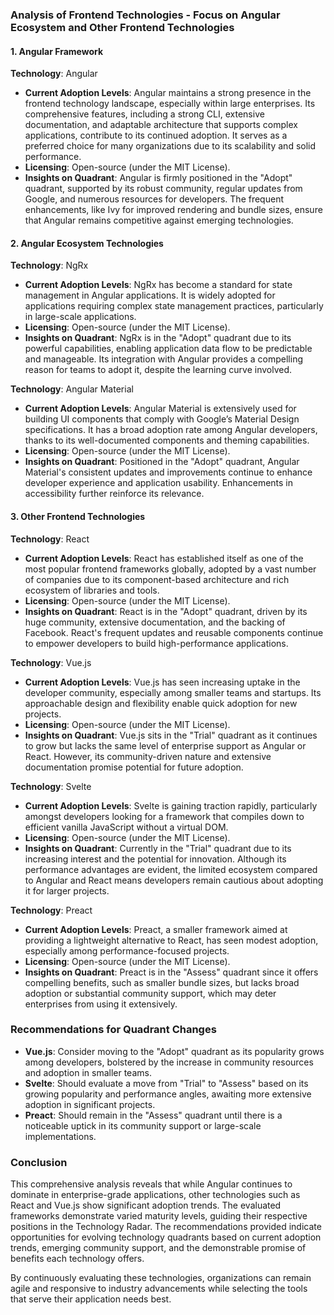 ### Analysis of Frontend Technologies - Focus on Angular Ecosystem and Other Frontend Technologies

#### 1. Angular Framework

**Technology**: Angular  
- **Current Adoption Levels**: Angular maintains a strong presence in the frontend technology landscape, especially within large enterprises. Its comprehensive features, including a strong CLI, extensive documentation, and adaptable architecture that supports complex applications, contribute to its continued adoption. It serves as a preferred choice for many organizations due to its scalability and solid performance.
- **Licensing**: Open-source (under the MIT License).
- **Insights on Quadrant**: Angular is firmly positioned in the "Adopt" quadrant, supported by its robust community, regular updates from Google, and numerous resources for developers. The frequent enhancements, like Ivy for improved rendering and bundle sizes, ensure that Angular remains competitive against emerging technologies.

#### 2. Angular Ecosystem Technologies

**Technology**: NgRx  
- **Current Adoption Levels**: NgRx has become a standard for state management in Angular applications. It is widely adopted for applications requiring complex state management practices, particularly in large-scale applications.
- **Licensing**: Open-source (under the MIT License).
- **Insights on Quadrant**: NgRx is in the "Adopt" quadrant due to its powerful capabilities, enabling application data flow to be predictable and manageable. Its integration with Angular provides a compelling reason for teams to adopt it, despite the learning curve involved.

**Technology**: Angular Material  
- **Current Adoption Levels**: Angular Material is extensively used for building UI components that comply with Google’s Material Design specifications. It has a broad adoption rate among Angular developers, thanks to its well-documented components and theming capabilities.
- **Licensing**: Open-source (under the MIT License).
- **Insights on Quadrant**: Positioned in the "Adopt" quadrant, Angular Material's consistent updates and improvements continue to enhance developer experience and application usability. Enhancements in accessibility further reinforce its relevance.

#### 3. Other Frontend Technologies

**Technology**: React  
- **Current Adoption Levels**: React has established itself as one of the most popular frontend frameworks globally, adopted by a vast number of companies due to its component-based architecture and rich ecosystem of libraries and tools.
- **Licensing**: Open-source (under the MIT License).
- **Insights on Quadrant**: React is in the "Adopt" quadrant, driven by its huge community, extensive documentation, and the backing of Facebook. React's frequent updates and reusable components continue to empower developers to build high-performance applications.

**Technology**: Vue.js  
- **Current Adoption Levels**: Vue.js has seen increasing uptake in the developer community, especially among smaller teams and startups. Its approachable design and flexibility enable quick adoption for new projects.
- **Licensing**: Open-source (under the MIT License).
- **Insights on Quadrant**: Vue.js sits in the "Trial" quadrant as it continues to grow but lacks the same level of enterprise support as Angular or React. However, its community-driven nature and extensive documentation promise potential for future adoption.

**Technology**: Svelte  
- **Current Adoption Levels**: Svelte is gaining traction rapidly, particularly amongst developers looking for a framework that compiles down to efficient vanilla JavaScript without a virtual DOM.
- **Licensing**: Open-source (under the MIT License).
- **Insights on Quadrant**: Currently in the "Trial" quadrant due to its increasing interest and the potential for innovation. Although its performance advantages are evident, the limited ecosystem compared to Angular and React means developers remain cautious about adopting it for larger projects.

**Technology**: Preact  
- **Current Adoption Levels**: Preact, a smaller framework aimed at providing a lightweight alternative to React, has seen modest adoption, especially among performance-focused projects. 
- **Licensing**: Open-source (under the MIT License).
- **Insights on Quadrant**: Preact is in the "Assess" quadrant since it offers compelling benefits, such as smaller bundle sizes, but lacks broad adoption or substantial community support, which may deter enterprises from using it extensively.

### Recommendations for Quadrant Changes

- **Vue.js**: Consider moving to the "Adopt" quadrant as its popularity grows among developers, bolstered by the increase in community resources and adoption in smaller teams.
- **Svelte**: Should evaluate a move from "Trial" to "Assess" based on its growing popularity and performance angles, awaiting more extensive adoption in significant projects. 
- **Preact**: Should remain in the "Assess" quadrant until there is a noticeable uptick in its community support or large-scale implementations.

### Conclusion

This comprehensive analysis reveals that while Angular continues to dominate in enterprise-grade applications, other technologies such as React and Vue.js show significant adoption trends. The evaluated frameworks demonstrate varied maturity levels, guiding their respective positions in the Technology Radar. The recommendations provided indicate opportunities for evolving technology quadrants based on current adoption trends, emerging community support, and the demonstrable promise of benefits each technology offers.

By continuously evaluating these technologies, organizations can remain agile and responsive to industry advancements while selecting the tools that serve their application needs best.